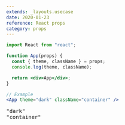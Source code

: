 ```yaml
---
extends: _layouts.usecase
date: 2020-01-23
reference: React props
category: props
---
```


```jsx
import React from "react";

function App(props) {
  const { theme, className } = props;
  console.log(theme, className);

  return <div>App</div>;
}
```

```jsx
// Example
<App theme="dark" className="container" />
```

<pre class="output">
"dark"
"container"
</pre>
